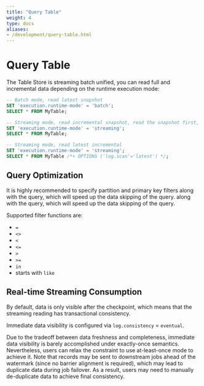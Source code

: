 ```yaml
---
title: "Query Table"
weight: 4
type: docs
aliases:
- /development/query-table.html
---
```

<!--
Licensed to the Apache Software Foundation (ASF) under one
or more contributor license agreements.  See the NOTICE file
distributed with this work for additional information
regarding copyright ownership.  The ASF licenses this file
to you under the Apache License, Version 2.0 (the
"License"); you may not use this file except in compliance
with the License.  You may obtain a copy of the License at

  http://www.apache.org/licenses/LICENSE-2.0

Unless required by applicable law or agreed to in writing,
software distributed under the License is distributed on an
"AS IS" BASIS, WITHOUT WARRANTIES OR CONDITIONS OF ANY
KIND, either express or implied.  See the License for the
specific language governing permissions and limitations
under the License.
-->

# Query Table

The Table Store is streaming batch unified, you can read full
and incremental data depending on the runtime execution mode:

```sql
-- Batch mode, read latest snapshot
SET 'execution.runtime-mode' = 'batch';
SELECT * FROM MyTable;

-- Streaming mode, read incremental snapshot, read the snapshot first, then read the incremental
SET 'execution.runtime-mode' = 'streaming';
SELECT * FROM MyTable;

-- Streaming mode, read latest incremental
SET 'execution.runtime-mode' = 'streaming';
SELECT * FROM MyTable /*+ OPTIONS ('log.scan'='latest') */;
```

## Query Optimization

It is highly recommended to specify partition and primary key filters
along with the query, which will speed up the data skipping of the query.
along with the query, which will speed up the data skipping of the query.

Supported filter functions are:
- `=`
- `<>`
- `<`
- `<=`
- `>`
- `>=`
- `in`
- starts with `like`

## Real-time Streaming Consumption

By default, data is only visible after the checkpoint, which means
that the streaming reading has transactional consistency.

Immediate data visibility is configured via
`log.consistency` = `eventual`.

Due to the tradeoff between data freshness and completeness, immediate data visibility is barely accomplished under exactly-once semantics. Nevertheless, users can relax the constraint to use at-least-once mode to achieve it. Note that records may be sent to downstream jobs ahead of the watermark (since no barrier alignment is required), which may lead to duplicate data during job failover. As a result, users may need to manually de-duplicate data to achieve final consistency.

